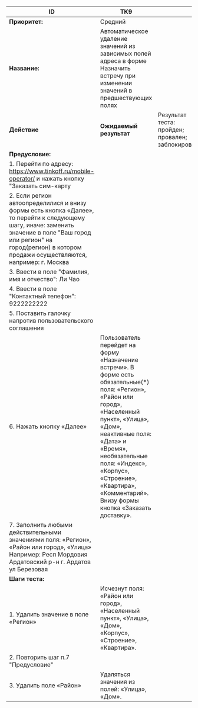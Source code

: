 |    ID                                                                                                                                                                                                                                             |    ТК9                                                                                                                                                                                                                                                                                                                                    |                                                                  |
|---------------------------------------------------------------------------------------------------------------------------------------------------------------------------------------------------------------------------------------------------|-------------------------------------------------------------------------------------------------------------------------------------------------------------------------------------------------------------------------------------------------------------------------------------------------------------------------------------------|------------------------------------------------------------------|
|    **Приоритет:**                                                                                                                                                                                                                                     |    Средний                                                                                                                                                                                                                                                                                                                                |                                                                  |
|    **Название:**                                                                                                                                                                                                                                      |    Автоматическое удаление   значений из зависимых полей адреса в форме Назначить встречу при изменении   значений в предшествующих полях                                                                                                                                                                                                 |                                                                  |
|    **Действие**                                                                                                                                                                                                                                       |   **Ожидаемый результат**                                                                                                                                                                                                                                                                                                                    |    Результат теста:   пройден;      провален;   заблокирован;    |
|    **Предусловие:**                                                                                                                                                                                                                                   |                                                                                                                                                                                                                                                                                                                                           |                                                                  |
|       1.  Перейти по адресу: https://www.tinkoff.ru/mobile-operator/        и нажать кнопку "Заказать сим-карту                                                                                                                                      |                                                                                                                                                                                                                                                                                                                                           |                                                                  |
|    2.        Если регион   автоопределилися и внизу формы есть кнопка «Далее», то перейти к следующему   шагу, иначе: заменить значение в поле "Ваш город или регион" на   город(регион) в котором продажи осуществляются, например: г. Москва    |                                                                                                                                                                                                                                                                                                                                           |                                                                  |
|    3.        Ввести в   поле "Фамилия, имя и отчество":        Ли Чао                                                                                                                                                                             |                                                                                                                                                                                                                                                                                                                                           |                                                                  |
|      4.  Ввести в поле "Контактный телефон":     9222222222                                                                                                                                                                                         |                                                                                                                                                                                                                                                                                                                                           |                                                                  |
|      5.  Поставить галочку напротив пользовательского соглашения                                                                                                                                                                                    |                                                                                                                                                                                                                                                                                                                                           |                                                                  |
|      6.  Нажать кнопку «Далее»                                                                                                                                                                                                                      |    Пользователь перейдет   на форму «Назначение встречи». В форме есть обязательные(*) поля: «Регион»,   «Район или город», «Населенный пункт», «Улица», «Дом», неактивные поля:   «Дата» и «Время», необязательные поля: «Индекс», «Корпус», «Строение»,   «Квартира», «Комментарий». Внизу формы кнопка «Заказать доставку».            |                                                                  |
|        7. Заполнить любыми действительными значениями поля: «Регион»,  «Район или город», «Улица» Например:      Респ Мордовия   Ардатовский р-н   г. Ардатов   ул Березовая                                                                         |                                                                                                                                                                                                                                                                                                                                           |                                                                  |
|    **Шаги   теста:**                                                                                                                                                                                                                                  |                                                                                                                                                                                                                                                                                                                                           |                                                                  |
|      1.  Удалить        значение в поле «Регион»                                                                                                                                                                                                    |    Исчезнут поля:    «Район или город», «Населенный пункт», «Улица», «Дом», «Корпус»,   «Строение», «Квартира».                                                                                                                                                                                                                           |                                                                  |
|    2. Повторить шаг  п.7 "Предусловие"                                                                                                                                                                                                                                |                                                                                                                                                                                                                                                                                                                                           |                                                                  |
|   3. Удалить поле «Район»                                                                                                                                                                                                                           |    Удаляться значения из полей: «Улица», «Дом».                                                                                                                                                                                                                                                                                           |                                                                  |
